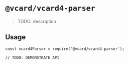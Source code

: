 # `@vcard/vcard4-parser`

> TODO: description

## Usage

```
const vcard4Parser = require('@vcard/vcard4-parser');

// TODO: DEMONSTRATE API
```
